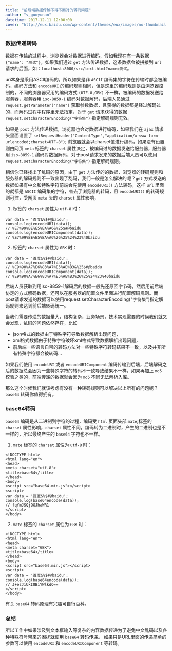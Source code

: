 ```yaml
---
title: "前后端数据传输不得不面对的转码问题"
author: "v_guoyunan"
datetime: 2017-12-11 12:00:00
cover: "http://eux.baidu.com/wp-content/themes/eux/images/no-thumbnail.png"
---
```


### 数据传递转码
数据在传输的过程中，浏览器会对数据进行编码，假如我现在有一条数据 `{"name": "测试"}`，如果我们通过 `get` 方法传递数据，这条数据会被拼接到 `url` 请求的后面，如：`localhost:8080/src/text.html?name=测试`。

uri本身是采用ASCII编码的，所以如果是非 `ASCII` 编码集的字符在传输时都会被编码，编码方法和 `encodeURI` 的编码规则相同，但是这里的编码规则是由浏览器控制的，不同的浏览器采用的编码方式 `(UTF-8,GBK)` 不一样，被编码的数据发送给服务器，服务器用 `iso-8859-1` 编码对数据解码，后端人员通过 `request.getParameter("name")` 获取参数数据，且获得的数据都是经过解码过的，而解码过程中程序里无法指定，对于 `get` 请求获得的数据 `request.setCharacterEncoding("字符集")` 指定解码规则无效。

如果是 `post` 方法传递数据，浏览器也会对数据进行编码，如果我们在 `ajax` 请求头里面设置了 `setRequestHeader("ContentType","application/x-www-form-urlencoded;charset=UTF-8")`;
浏览器就会以charset值进行编码，如果没有设置则由网页 `meta` 标签的 `charset` 属性决定，被编码过的数据发送给服务器，服务器用 `iso-8859-1` 编码对数据解码，对于post请求发来的数据后端人员可以使用
 `request.setCharacterEncoding("字符集")` 指定解码规则。

相信你已经找出了乱码的原因，由于 `get` 方法传的的数据，浏览器的转码规则和服务器的解码规则不一致出现了乱码，我们一般是怎么解决的呢？`get` 方式发送的数据如果有中文和特殊字符前端会先使用 `encodeURI()` 方法转码，这样 `url` 里面的就都是 `ASCII` 编码集的字符，省去了浏览器的转码，且 `encodeURI()` 的转码规则可控，受网页 `meta` 头的 `charset` 属性影响，

1. 标签的 `charset` 属性为 `utf-8` 时：
```
var data = '百度&%$#@baidu';
console.log(encodeURI(data));
// %E7%99%BE%E5%BA%A6&%25$#@baidu
console.log(encodeURIComponent(data));
// %E7%99%BE%E5%BA%A6%26%25%24%23%40baidu
```

2. 标签的 `charset` 属性为 `GBK` 时：
```
var data = '百度&%$#@baidu';
console.log(encodeURI(data));
// %E9%90%A7%E6%83%A7%E5%AE%B3&%25$#@baidu
console.log(encodeURIComponent(data));
// %E9%90%A7%E6%83%A7%E5%AE%B3%26%25%24%23%40baidu
```

后端人员获取到用iso-8859-1解码后的数据一般先还原回字节码，然后用前后端协定的方式解码数据，还可以在服务器的配置文件里面进行配置解码规则。而post请求发送的数据可以使用request.setCharacterEncoding("字符集")指定解码规则来达到前后端转码统一。

当我们需要传递的数据量大，结构复杂，业务场景，技术实现需要的时候我们就又会发现，乱码的问题依然存在，比如

- json格式的数据由于特殊字符导致数据解析出现问题，
- xml格式数据由于特殊字符破坏xml格式导致数据解析出现问题，
- 前后端一些语言自带的转码方法对一些特殊字符转码结果不一致，以及并非所有特殊字符都会被转码...

如果我们使用 `encodeURI` 或者 `encodeURIComponent` 编码传输到后端，后端解码之后的数据总会因为一些特殊字符的转码不一致导致结果不一样，如果再加上 `md5` 校验之类的，前端传递的数据就会因为 `md5` 不同无法解析入库。

那么这个时候我们就该考虑有没有一种转码规则可以解决以上所有的问题呢？`base64` 转码你值得拥有。

### base64转码
`base64` 编码是从二进制到字符的过程，编码受 `html` 页面头部 `mate`;标签的 `charset` 属性影响，`charset` 属性不同，编码转为二进制时，产生的二进制也是不一样的，所以最终产生的 `base64` 字符也不一样。

1. `mate` 标签的 `charset` 属性为 `utf-8` 时：
```
<!DOCTYPE html>
<html lang="en">
<head>
<meta charset="utf-8">
<title>base64</title>
</head>
<body>
<script src="base64.min.js"></script>
<script>
var data = '百度&%$#@baidu';
console.log(base64encode(data));
// fqYmJSQjQGJhaWR1
</script>
</body>
```
2. `mate` 标签的 `charset` 属性为 `GBK` 时：
```
<!DOCTYPE html>
<html lang="en">
<head>
<meta charset="GBK">
<title>base64</title>
</head>
<body>
<script src="base64.min.js"></script>
<script>
var data = '百度&%$#@baidu';
console.log(base64encode(data));
// J+ezJiUkI0BiYWlkdQ==
</script>
</body>
```
有关 `base64` 转码原理有兴趣可自行百科。

### 总结
所以工作中如果涉及到文本框输入等复杂的内容数据传递为了避免中文乱码以及各种特殊符号带来的困扰就使用 `base64` 转码传递。
如果只是URL里面的传递简单的参数可以使用 `encodeURI` 和 `encodeURIComponent` 等转码。

